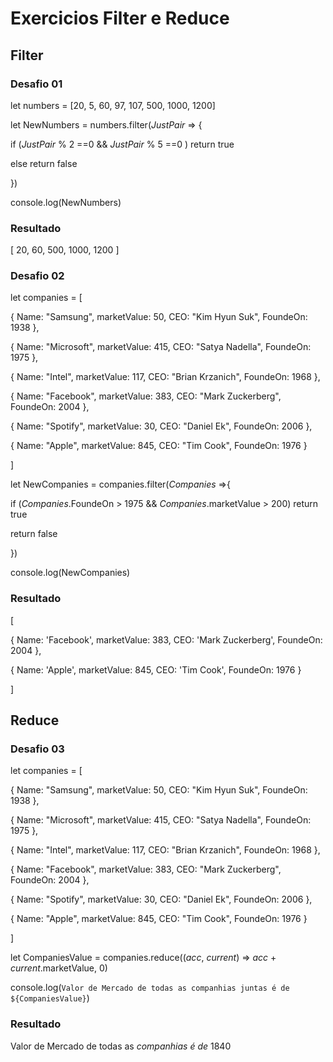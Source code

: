 #           Exercicios Filter e Reduce



##                                          Filter

### Desafio 01



let numbers = [20, 5, 60, 97, 107, 500, 1000, 1200]



let NewNumbers = numbers.filter(*JustPair* => {

  if (*JustPair* % 2 ==0 && *JustPair* % 5 ==0 ) return true

  else return false

})



console.log(NewNumbers)



### Resultado



[ 20, 60, 500, 1000, 1200 ]



### Desafio 02



let companies = [

  { Name: "Samsung", marketValue: 50, CEO: "Kim Hyun Suk", FoundeOn: 1938 },

  { Name: "Microsoft", marketValue: 415, CEO: "Satya Nadella", FoundeOn: 1975 },

  { Name: "Intel", marketValue: 117, CEO: "Brian Krzanich", FoundeOn: 1968 },

  { Name: "Facebook", marketValue: 383, CEO: "Mark Zuckerberg", FoundeOn: 2004 },

  { Name: "Spotify", marketValue: 30, CEO: "Daniel Ek", FoundeOn: 2006 },

  { Name: "Apple", marketValue: 845, CEO: "Tim Cook", FoundeOn: 1976 }

]



let NewCompanies = companies.filter(*Companies* =>{

 if (*Companies*.FoundeOn > 1975 &&  *Companies*.marketValue > 200) return true

 return false

})

console.log(NewCompanies)



### Resultado

[

  { Name: 'Facebook', marketValue: 383, CEO: 'Mark Zuckerberg', FoundeOn: 2004 },

  { Name: 'Apple', marketValue: 845, CEO: 'Tim Cook', FoundeOn: 1976 }

]



##                                       Reduce



### Desafio 03

let companies = [

  { Name: "Samsung", marketValue: 50, CEO: "Kim Hyun Suk", FoundeOn: 1938 },

  { Name: "Microsoft", marketValue: 415, CEO: "Satya Nadella", FoundeOn: 1975 },

  { Name: "Intel", marketValue: 117, CEO: "Brian Krzanich", FoundeOn: 1968 },

  { Name: "Facebook", marketValue: 383, CEO: "Mark Zuckerberg", FoundeOn: 2004 },

  { Name: "Spotify", marketValue: 30, CEO: "Daniel Ek", FoundeOn: 2006 },

  { Name: "Apple", marketValue: 845, CEO: "Tim Cook", FoundeOn: 1976 }

]



let CompaniesValue = companies.reduce((*acc*, *current*) => *acc* + *current*.marketValue, 0)

console.log(`Valor de Mercado de todas as companhias juntas é de ${CompaniesValue}`)



### Resultado

Valor de Mercado de todas as *companhias* *é* *de* 1840
